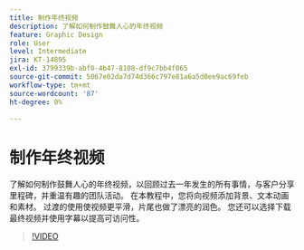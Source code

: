 ```yaml
---
title: 制作年终视频
description: 了解如何制作鼓舞人心的年终视频
feature: Graphic Design
role: User
level: Intermediate
jira: KT-14895
exl-id: 3799339b-abf0-4b47-8108-df9c7bb4f065
source-git-commit: 5067e02da7d74d366c797e81a6a5d0ee9ac69feb
workflow-type: tm+mt
source-wordcount: '87'
ht-degree: 0%

---
```


# 制作年终视频

了解如何制作鼓舞人心的年终视频，以回顾过去一年发生的所有事情，与客户分享里程碑，并重温有趣的团队活动。 在本教程中，您将向视频添加背景、文本动画和素材。 过渡的使用使视频更平滑，片尾也做了漂亮的润色。 您还可以选择下载最终视频并使用字幕以提高可访问性。

>[!VIDEO](https://video.tv.adobe.com/v/3434007?quality=12&learn=on&hidetitle=true&captions=chi_hans)
